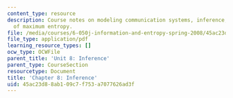 ```yaml
---
content_type: resource
description: Course notes on modeling communication systems, inference, and the principle
  of maximum entropy.
file: /media/courses/6-050j-information-and-entropy-spring-2008/45ac23d88ab109c7f753a7077626ad3f_MIT6_050JS08_chapter8.pdf
file_type: application/pdf
learning_resource_types: []
ocw_type: OCWFile
parent_title: 'Unit 8: Inference'
parent_type: CourseSection
resourcetype: Document
title: 'Chapter 8: Inference'
uid: 45ac23d8-8ab1-09c7-f753-a7077626ad3f
---
```

